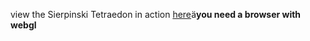 <p> view the Sierpinski Tetraedon in action <a href="http://mitevski.de/webgl/public/Sierpinski/Sierpinski.html">here</a>&auml;<strong>you need a browser with webgl</strong></p>
